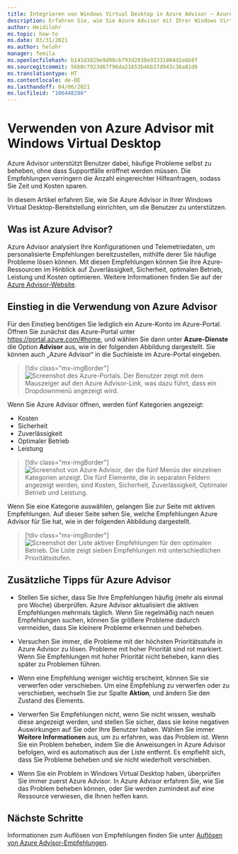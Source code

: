 ```yaml
---
title: Integrieren von Windows Virtual Desktop in Azure Advisor – Azure
description: Erfahren Sie, wie Sie Azure Advisor mit Ihrer Windows Virtual Desktop-Bereitstellung verwenden.
author: Heidilohr
ms.topic: how-to
ms.date: 03/31/2021
ms.author: helohr
manager: femila
ms.openlocfilehash: b141d3829e9d98cb793d2038e93331804d2e6b8f
ms.sourcegitcommit: 56b0c7923d67f96da21653b4bb37d943c36a81d6
ms.translationtype: HT
ms.contentlocale: de-DE
ms.lasthandoff: 04/06/2021
ms.locfileid: "106448286"
---
```

# <a name="use-azure-advisor-with-windows-virtual-desktop"></a>Verwenden von Azure Advisor mit Windows Virtual Desktop

Azure Advisor unterstützt Benutzer dabei, häufige Probleme selbst zu beheben, ohne dass Supportfälle eröffnet werden müssen. Die Empfehlungen verringern die Anzahl eingereichter Hilfeanfragen, sodass Sie Zeit und Kosten sparen.

In diesem Artikel erfahren Sie, wie Sie Azure Advisor in Ihrer Windows Virtual Desktop-Bereitstellung einrichten, um die Benutzer zu unterstützen.

## <a name="what-is-azure-advisor"></a>Was ist Azure Advisor?

Azure Advisor analysiert Ihre Konfigurationen und Telemetriedaten, um personalisierte Empfehlungen bereitzustellen, mithilfe derer Sie häufige Probleme lösen können. Mit diesen Empfehlungen können Sie Ihre Azure-Ressourcen im Hinblick auf Zuverlässigkeit, Sicherheit, optimalen Betrieb, Leistung und Kosten optimieren. Weitere Informationen finden Sie auf der [Azure Advisor-Website](https://azure.microsoft.com/services/advisor/).

## <a name="how-to-start-using-azure-advisor"></a>Einstieg in die Verwendung von Azure Advisor

Für den Einstieg benötigen Sie lediglich ein Azure-Konto im Azure-Portal. Öffnen Sie zunächst das Azure-Portal unter <https://portal.azure.com/#home>, und wählen Sie dann unter **Azure-Dienste** die Option **Advisor** aus, wie in der folgenden Abbildung dargestellt. Sie können auch „Azure Advisor“ in die Suchleiste im Azure-Portal eingeben.

> [!div class="mx-imgBorder"]
> ![Screenshot des Azure-Portals. Der Benutzer zeigt mit dem Mauszeiger auf den Azure Advisor-Link, was dazu führt, dass ein Dropdownmenü angezeigt wird.](media/azure-advisor.png)

Wenn Sie Azure Advisor öffnen, werden fünf Kategorien angezeigt:

- Kosten
- Sicherheit
- Zuverlässigkeit
- Optimaler Betrieb
- Leistung

> [!div class="mx-imgBorder"]
> ![Screenshot von Azure Advisor, der die fünf Menüs der einzelnen Kategorien anzeigt. Die fünf Elemente, die in separaten Feldern angezeigt werden, sind Kosten, Sicherheit, Zuverlässigkeit, Optimaler Betrieb und Leistung.](media/advisor-categories.png)

Wenn Sie eine Kategorie auswählen, gelangen Sie zur Seite mit aktiven Empfehlungen. Auf dieser Seite sehen Sie, welche Empfehlungen Azure Advisor für Sie hat, wie in der folgenden Abbildung dargestellt.

> [!div class="mx-imgBorder"]
> ![Screenshot der Liste aktiver Empfehlungen für den optimalen Betrieb. Die Liste zeigt sieben Empfehlungen mit unterschiedlichen Prioritätsstufen.](media/active-suggestions.png)

## <a name="additional-tips-for-azure-advisor"></a>Zusätzliche Tipps für Azure Advisor

- Stellen Sie sicher, dass Sie Ihre Empfehlungen häufig (mehr als einmal pro Woche) überprüfen. Azure Advisor aktualisiert die aktiven Empfehlungen mehrmals täglich. Wenn Sie regelmäßig nach neuen Empfehlungen suchen, können Sie größere Probleme dadurch vermeiden, dass Sie kleinere Probleme erkennen und beheben.

- Versuchen Sie immer, die Probleme mit der höchsten Prioritätsstufe in Azure Advisor zu lösen. Probleme mit hoher Priorität sind rot markiert. Wenn Sie Empfehlungen mit hoher Priorität nicht beheben, kann dies später zu Problemen führen.

- Wenn eine Empfehlung weniger wichtig erscheint, können Sie sie verwerfen oder verschieben. Um eine Empfehlung zu verwerfen oder zu verschieben, wechseln Sie zur Spalte **Aktion**, und ändern Sie den Zustand des Elements.

- Verwerfen Sie Empfehlungen nicht, wenn Sie nicht wissen, weshalb diese angezeigt werden, und stellen Sie sicher, dass sie keine negativen Auswirkungen auf Sie oder Ihre Benutzer haben. Wählen Sie immer **Weitere Informationen** aus, um zu erfahren, was das Problem ist. Wenn Sie ein Problem beheben, indem Sie die Anweisungen in Azure Advisor befolgen, wird es automatisch aus der Liste entfernt. Es empfiehlt sich, dass Sie Probleme beheben und sie nicht wiederholt verschieben.

- Wenn Sie ein Problem in Windows Virtual Desktop haben, überprüfen Sie immer zuerst Azure Advisor. In Azure Advisor erfahren Sie, wie Sie das Problem beheben können, oder Sie werden zumindest auf eine Ressource verwiesen, die Ihnen helfen kann.

## <a name="next-steps"></a>Nächste Schritte

Informationen zum Auflösen von Empfehlungen finden Sie unter [Auflösen von Azure Advisor-Empfehlungen](azure-advisor-recommendations.md).
